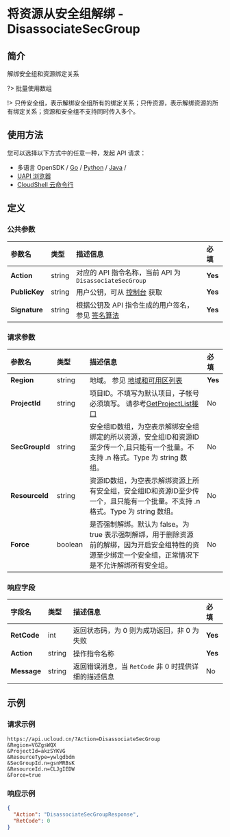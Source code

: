 # 将资源从安全组解绑 - DisassociateSecGroup

## 简介

解绑安全组和资源绑定关系

?> 批量使用数组

!> 只传安全组，表示解绑安全组所有的绑定关系；只传资源，表示解绑资源的所有绑定关系；资源和安全组不支持同时传入多个。


## 使用方法

您可以选择以下方式中的任意一种，发起 API 请求：
- 多语言 OpenSDK / [Go](https://github.com/ucloud/ucloud-sdk-go) / [Python](https://github.com/ucloud/ucloud-sdk-python3) / [Java](https://github.com/ucloud/ucloud-sdk-java) /
- [UAPI 浏览器](https://console.ucloud.cn/uapi/detail?id=DisassociateSecGroup)
- [CloudShell 云命令行](https://shell.ucloud.cn/)


## 定义

### 公共参数

| 参数名 | 类型 | 描述信息 | 必填 |
|:---|:---|:---|:---|
| **Action**     | string  | 对应的 API 指令名称，当前 API 为 `DisassociateSecGroup`                        | **Yes** |
| **PublicKey**  | string  | 用户公钥，可从 [控制台](https://console.ucloud.cn/uapi/apikey) 获取                                             | **Yes** |
| **Signature**  | string  | 根据公钥及 API 指令生成的用户签名，参见 [签名算法](api/summary/signature.md)  | **Yes** |

### 请求参数

| 参数名 | 类型 | 描述信息 | 必填 |
|:---|:---|:---|:---|
| **Region** | string | 地域。 参见 [地域和可用区列表](https://docs.ucloud.cn/api/summary/regionlist) |**Yes**|
| **ProjectId** | string | 项目ID。不填写为默认项目，子帐号必须填写。 请参考[GetProjectList接口](https://docs.ucloud.cn/api/summary/get_project_list) |No|
| **SecGroupId** | string | 安全组ID数组，为空表示解绑安全组绑定的所以资源，安全组ID和资源ID至少传一个,且只能有一个批量。不支持 .n 格式。Type 为 string 数组。 |No|
| **ResourceId** | string | 资源ID数组，为空表示解绑资源上所有安全组，安全组ID和资源ID至少传一个，且只能有一个批量。不支持 .n 格式。Type 为 string 数组。 |No|
| **Force** | boolean | 是否强制解绑。默认为 false。为 true 表示强制解绑，用于删除资源前的解绑，因为开启安全组特性的资源至少绑定一个安全组，正常情况下是不允许解绑所有安全组。 |No|

### 响应字段

| 字段名 | 类型 | 描述信息 | 必填 |
|:---|:---|:---|:---|
| **RetCode** | int | 返回状态码，为 0 则为成功返回，非 0 为失败 |**Yes**|
| **Action** | string | 操作指令名称 |**Yes**|
| **Message** | string | 返回错误消息，当 `RetCode` 非 0 时提供详细的描述信息 |No|




## 示例

### 请求示例
    
```
https://api.ucloud.cn/?Action=DisassociateSecGroup
&Region=VGZgsWQX
&ProjectId=akzSYKVG
&ResourceType=ywlgdbdm
&SecGroupId.n=gsnMRBsK
&ResourceId.n=CLJgIEDW
&Force=true
```

### 响应示例
    
```json
{
  "Action": "DisassociateSecGroupResponse",
  "RetCode": 0
}
```





